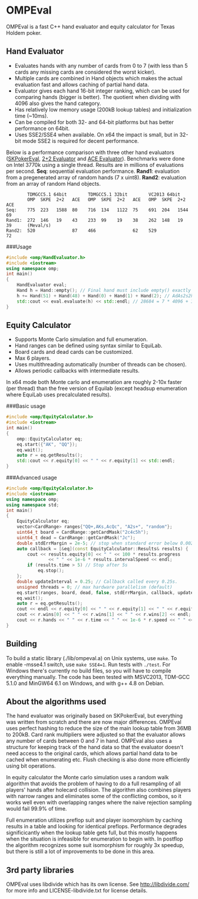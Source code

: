 # OMPEval

OMPEval is a fast C++ hand evaluator and equity calculator for Texas Holdem poker.

## Hand Evaluator
- Evaluates hands with any number of cards from 0 to 7 (with less than 5 cards any missing cards are considered the worst kicker).
- Multiple cards are combined in Hand objects which makes the actual evaluation fast and allows caching of partial hand data.
- Evaluator gives each hand 16-bit integer ranking, which can be used for comparing hands (bigger is better). The quotient when dividing with 4096 also gives the hand category.
- Has relatively low memory usage (200kB lookup tables) and initialization time (~10ms).
- Can be compiled for both 32- and 64-bit platforms but has better performance on 64bit.
- Uses SSE2/SSE4 when available. On x64 the impact is small, but in 32-bit mode SSE2 is required for decent performance.

Below is a performance comparison with three other hand evaluators ([SKPokerEval](https://github.com/kennethshackleton/SKPokerEval), [2+2 Evaluator](https://github.com/tangentforks/TwoPlusTwoHandEvaluator) and [ACE Evaluator](https://github.com/ashelly/ACE_eval)). Benchmarks were done on Intel 3770k using a single thread. Results are in millions of evaluations per second. **Seq**: sequential evaluation performance. **Rand1**: evaluation from a pregenerated array of random hands (7 x uint8). **Rand2**: evaluation from an array of random Hand objects.
```
        TDMGCC5.1 64bit        TDMGCC5.1 32bit        VC2013 64bit
        OMP  SKPE  2+2   ACE   OMP  SKPE  2+2   ACE   OMP  SKPE  2+2   ACE
Seq:    775  223   1588  80    716  134   1122  75    691  204   1544  69
Rand1:  272  146   19    43    233  99    19    38    262  148   19    39      (Meval/s)
Rand2:  520              87    466              62    529              72
```
###Usage
```c++
#include <omp/HandEvaluator.h>
#include <iostream>
using namespace omp;
int main()
{
    HandEvaluator eval;
    Hand h = Hand::empty(); // Final hand must include empty() exactly once!
    h += Hand(51) + Hand(48) + Hand(0) + Hand(1) + Hand(2); // AdAs2s2h2c
    std::cout << eval.evaluate(h) << std::endl; // 28684 = 7 * 4096 + 12
}
```

## Equity Calculator
- Supports Monte Carlo simulation and full enumeration.
- Hand ranges can be defined using syntax similar to EquiLab.
- Board cards and dead cards can be customized.
- Max 6 players.
- Uses multithreading automatically (number of threads can be chosen).
- Allows periodic callbacks with intermediate results.

In x64 mode both Monte carlo and enumeration are roughly 2-10x faster (per thread) than the free version of Equilab (except headsup enumeration where EquiLab uses precalculated results).

###Basic usage
```c++
#include <omp/EquityCalculator.h>
#include <iostream>
int main()
{
    omp::EquityCalculator eq;
    eq.start({"AK", "QQ"});
    eq.wait();
    auto r = eq.getResults();
    std::cout << r.equity[0] << " " << r.equity[1] << std::endl;
}
```
###Advanced usage
```c++
#include <omp/EquityCalculator.h>
#include <iostream>
using namespace omp;
using namespace std;
int main()
{
    EquityCalculator eq;
    vector<CardRange> ranges{"QQ+,AKs,AcQc", "A2s+", "random"};
    uint64_t board = CardRange::getCardMask("2c4c5h");
    uint64_t dead = CardRange::getCardMask("Jc");
    double stdErrMargin = 2e-5; // stop when standard error below 0.002%
    auto callback = [&eq](const EquityCalculator::Results& results) {
        cout << results.equity[0] << " " << 100 * results.progress
                << " " << 1e-6 * results.intervalSpeed << endl;
        if (results.time > 5) // Stop after 5s
            eq.stop();
    };
    double updateInterval = 0.25; // Callback called every 0.25s.
    unsigned threads = 0; // max hardware parallelism (default)
    eq.start(ranges, board, dead, false, stdErrMargin, callback, updateInterval, threads);
    eq.wait();
    auto r = eq.getResults();
    cout << endl << r.equity[0] << " " << r.equity[1] << " " << r.equity[2] << endl;
    cout << r.wins[0] << " " << r.wins[1] << " " << r.wins[2] << endl;
    cout << r.hands << " " << r.time << " " << 1e-6 * r.speed << " " << r.stdev << endl;
}
```

## Building
To build a static library (./lib/ompeval.a) on Unix systems, use `make`. To enable -msse4.1 switch, use `make SSE4=1`. Run tests with `./test`. For Windows there's currently no build files, so you will have to compile everything manually. The code has been tested with MSVC2013, TDM-GCC 5.1.0 and MinGW64 6.1 on Windows, and with g++ 4.8 on Debian.

## About the algorithms used

The hand evaluator was originally based on SKPokerEval, but everything was written from scratch and there are now major differences. OMPEval uses perfect hashing to reduce the size of the main lookup table from 36MB to 200kB. Card rank multipliers were adjusted so that the evaluator allows any number of cards between 0 and 7 in hand. OMPEval also uses a structure for keeping track of the hand data so that the evaluator doesn't need access to the original cards, which allows partial hand data to be cached when enumerating etc. Flush checking is also done more efficiently using bit operations.

In equity calculator the Monte carlo simulation uses a random walk algorithm that avoids the problem of having to do a full resampling of all players' hands after holecard collision. The algorithm also combines players with narrow ranges and eliminates some of the conflicting combos, so it works well even with overlapping ranges where the naive rejection sampling would fail 99.9% of time.

Full enumeration utilizes preflop suit and player isomorphism by caching results in a table and looking for identical preflops. Performance degrades significicantly when the lookup table gets full, but this mostly happens when the situation is infeasible for enumeration to begin with. In postflop the algorithm recognizes some suit isomorphism for roughly 3x speedup, but there is still a lot of improvements to be done in this area.

## 3rd party libraries
OMPEval uses libdivide which has its own license. See http://libdivide.com/ for more info and LICENSE-libdivide.txt for license details.
